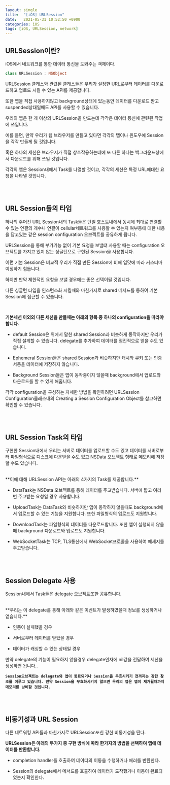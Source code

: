 ```yaml
---
layout: single
title:  "[iOS] URLSession"
date:   2021-05-31 10:52:50 +0900
categories: iOS
tags: [iOS, URLSession, network]
---
```


## **URLSession이란?**

iOS에서 네트워크를 통한 데이터 통신을 도와주는 객체이다.

```swift
class URLSession : NSObject
```
URLSession 클래스와 관련된 클래스들은 우리가 설정한 URL로부터 데이터를 다운로드하고 업로드 시킬 수 있는 API를 제공합니다. 

또한 앱을 직접 사용하지않고 background상태에 있는동안 데이터를 다운로드 받고 suspended상태일때도 API를 사용할 수 있습니다. 

우리의 앱은 한 개 이상의 URLSession을 만드는데 각각은 데이터 통신에 관련된 작업에 쓰입니다. 

예를 들면, 만약 우리가 웹 브라우저를 만들고 있다면 각각의 탭이나 윈도우에 Session을 각각 만들게 될 것입니다. 

혹은 하나의 세션은 브라우저가 직접 상호작용하는데에 또 다른 하나는 백그라운드상에서 다운로드를 위해 쓰일 것입니다. 

각각의 앱은 Session내에서 Task를 나열할 것이고, 각각의 세션은 특정 URL에대한 요청을 나타낼 것입니다.

<br><br>
## **URL Session들의 타입**

하나의 주어진 URL Session내의 Task들은 단일 호스트내에서 동시에 최대로 연결할수 있는 연결의 개수나 연결이 cellular네트워크를 사용할 수 있는지 여부등에 대한 내용을 담고있는 같은 session configuration 오브젝트를 공유하게 됩니다.

URLSession을 통해 부가기능 없이 기본 요청을 보낼떄 사용할 때는 configuration 오브젝트를 가지고 있지 않는 싱글턴으로 구현된 Session을 사용합니다.

이런 기본 Session은 비교적 우리가 직접 만든 Session에 비해 입맛에 따라 커스터마이징하기 힘듭니다.

하지만 만약 제한적인 요청을 보낼 경우에는 좋은 선택이될 것입니다. 

다른 싱글턴 타입을 인스턴스화 시킬때와 마찬가지로 shared 메서드를 통하여 기본 Session에 접근할 수 있습니다.

<br>

**기본세션 이외의 다른 세션을 만들때는 아래의 항목 중 하나의 configuration을 따라야합니다.**

* default Session은 위에서 말한 shared Session과 비슷하게 동작하지만 우리가 직접 설계할 수 있습니다. 
delegate를 추가하여 데이터를 점진적으로 얻을 수도 있습니다. 

* Ephemeral Session들은 shared Session과 비슷하지만 캐시와 쿠키 또는 인증서등을 데이터에 저장하지 않습니다.

* Background Session들은 앱이 동작중이지 않을때 background에서 업로드와 다운로드를 할 수 있게 해줍니다.

각각 configuration을 구성하는 자세한 방법을 확인하려면 URLSession Configuration클래스내의 Creating a Session Configuration Object를 참고하면 확인할 수 있습니다.

<br><br>
## **URL Session Task의 타입**

구현한 Session내에서 우리는 서버로 데이터를 업로드할 수도 있고 데이터를 서버로부터 파일형식으로 디스크에 다운받을 수도 있고 NSData 오브젝트 형태로 메모리에 저장할 수도 있습니다. 

<br>
**이에 대해 URLSession API는 아래의 4가지의 Task를 제공합니다.**

* DataTask는 NSData 오브젝트를 통해 데이터를 주고받습니다. 서버에 짧고 여러번 주고받는 요청일 경우 사용합니다.

* UploadTask는 DataTask와 비슷하지만 앱이 동작하지 않을때도 background에서 업로드할 수 있는 기능을 지원합니다. 또한 파일형식의 업로드도 지원합니다.

* DownloadTask는 파일형식의 데이터를 다운로드합니다. 또한 앱이 실행되지 않을때 background 다운로드와 업로드도 지원합니다.

* WebSocketTask는 TCP, TLS통신에서 WebSocket프로콜을 사용하여 메세지를 주고받습니다.

<br><br>
## **Session Delegate 사용**

Session내에서 Task들은 delegate 오브젝트또한 공유합니다. 

<br>
**우리는 이 delegate를 통해 아래와 같은 이벤트가 발생하였을때 정보를 생성하거나 얻습니다.**

* 인증이 실패했을 경우

* 서버로부터 데이터를 받았을 경우

* 데이터가 캐싱할 수 있는 상태일 경우 

만약 delegate의 기능이 필요하지 않을경우 delegate인자에 nil값을 전달하여 세션을 생성하면 됩니다.. 

**```Session오브젝트는 delegate와 앱이 종료되거나 Session을 무효시키기 전까지는 강한 참조를 이루고 있습니다. 만약 Session을 무효화시키지 않으면 우리의 앱은 앱이 제거될때까지 메모리를 낭비할 것입니다.```**

<br><br>
## **비동기성과 URL Session**

다른 네트워킹 API들과 마찬가지로 URLSession또한 강한 비동기성을 띈다. 

**URLSession은 아래의 두가지 중 구현 방식에 따라 한가지의 방법을 선택하여 앱에 데이터를 반환합니다.**

* completion handler를 호출하여 데이터의 이동을 수행하거나 에러를 반환한다.

* Session의 delegate에서 메서드를 호출하여 데이터가 도착했거나 이동이 완료되었는지 확인한다.
